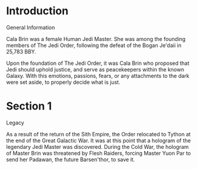 # Introduction
General Information 

Cala Brin was a female Human Jedi Master.
She was among the founding members of The Jedi Order, following the defeat of the Bogan Je'daii in 25,783 BBY.


Upon the foundation of The Jedi Order, it was Cala Brin who proposed that Jedi should uphold justice, and serve as peacekeepers within the known Galaxy.
With this emotions, passions, fears, or any attachments to the dark were set aside, to properly decide what is just.

# Section 1
Legacy


As a result of the return of the Sith Empire, the Order relocated to Tython at the end of the Great Galactic War.
It was at this point that a hologram of the legendary Jedi Master was discovered.
During the Cold War, the hologram of Master Brin was threatened by Flesh Raiders, forcing Master Yuon Par to send her Padawan, the future Barsen'thor, to save it.